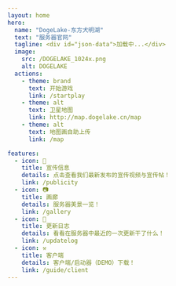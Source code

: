 ```yaml
---
layout: home
hero:
  name: "DogeLake-东方犬明湖"
  text: "服务器官网"
  tagline: <div id="json-data">加载中...</div>
  image:
    src: /DOGELAKE_1024x.png
    alt: DOGELAKE
  actions:
    - theme: brand
      text: 开始游戏
      link: /startplay
    - theme: alt
      text: 卫星地图
      link: http://map.dogelake.cn/map
    - theme: alt
      text: 地图画自助上传
      link: /map

features:
  - icon: 🎥
    title: 宣传信息
    details: 点击查看我们最新发布的宣传视频与宣传帖！
    link: /publicity
  - icon: 📷
    title: 画廊
    details: 服务器美景一览！
    link: /gallery
  - icon: 📄
    title: 更新日志
    details: 看看在服务器中最近的一次更新干了什么！
    link: /updatelog
  - icon: ⚒️
    title: 客户端
    details: 客户端/启动器（DEMO）下载！
    link: /guide/client
---
```

<script setup>
import { onMounted } from 'vue'

onMounted(() => {
  fetch('https://motdbe.blackbe.work/api?host=play.dogelake.cn:29033')
    .then(response => response.json())
    .then(data => {
      const online = data['online']
      const max = data['max']
      const version = data['version']
      document.getElementById('json-data').innerText = version + " " + online + "/" + max
    })
    .catch(error => {
      console.error('Error loading JSON data:', error)
    })
})
</script>